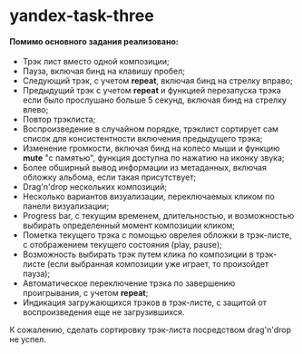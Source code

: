 # yandex-task-three

#### Помимо основного задания реализовано:

* Трэк лист вместо одной композиции;
* Пауза, включая бинд на клавишу пробел;
* Следующий трэк, с учетом **repeat**, включая бинд на стрелку вправо;
* Предыдущий трэк с учетом **repeat** и функцией перезапуска трэка если было прослушано больше 5 секунд, включая бинд на стрелку влево;
* Повтор трэклиста;
* Воспроизведение в случайном порядке, трэклист сортирует сам список для консистентности включения предыдущего трэка;
* Изменение громкости, включая бинд на колесо мыши и функцию **mute** "с памятью", функция доступна по нажатию на иконку звука;
* Более обширный вывод информации из метаданных, включая обложку альбома, если такая присутствует;
* Drag'n'drop нескольких композиций;
* Несколько вариантов визуализации, переключаемых кликом по панели визуализации;
* Progress bar, с текущим временем, длительностью, и возможностью выбирать определенный момент композиции кликом;
* Пометка текущего трэка с помощью оврелея обложки в трэк-листе, с отображением текущего состояния (play, pause);
* Возможность выбирать трэк путем клика по композиции в трэк-листе (если выбранная композиции уже играет, то произойдет пауза);
* Автоматическое переключение трэка по завершению проигрывания, с учетом **repeat**;
* Индикация загружающихся трэков в трэк-листе, с защитой от воспроизведения еще не загрузившихся.

К сожалению, сделать сортировку трэк-листа посредством drag'n'drop не успел.

